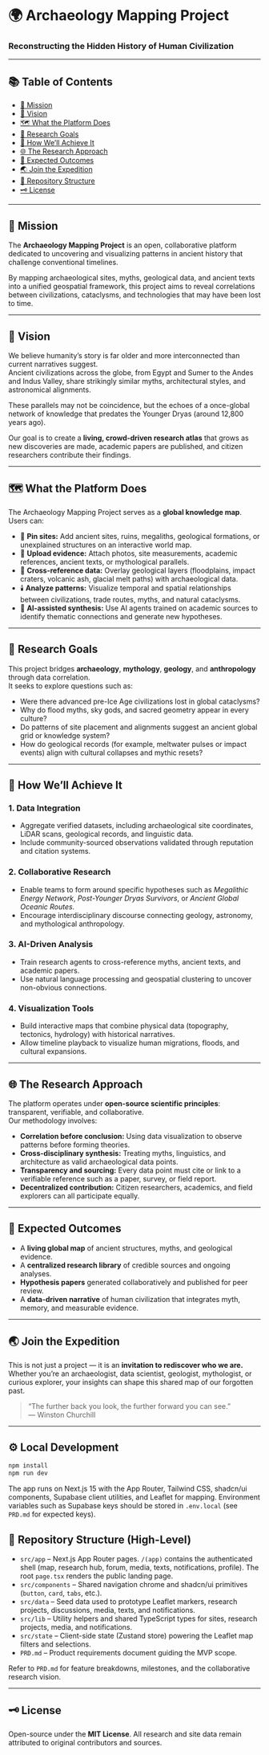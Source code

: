 # 🌍 Archaeology Mapping Project
### Reconstructing the Hidden History of Human Civilization

---

## 📚 Table of Contents
- [🧭 Mission](#-mission)
- [🔭 Vision](#-vision)
- [🗺️ What the Platform Does](#️-what-the-platform-does)
- [🧠 Research Goals](#-research-goals)
- [🧰 How We’ll Achieve It](#-how-well-achieve-it)
- [🌐 The Research Approach](#-the-research-approach)
- [🔬 Expected Outcomes](#-expected-outcomes)
- [🌏 Join the Expedition](#-join-the-expedition)
- [📁 Repository Structure](#-repository-structure-high-level)
- [🗝️ License](#️-license)

---

## 🧭 Mission

The **Archaeology Mapping Project** is an open, collaborative platform dedicated to uncovering and visualizing patterns in ancient history that challenge conventional timelines.  

By mapping archaeological sites, myths, geological data, and ancient texts into a unified geospatial framework, this project aims to reveal correlations between civilizations, cataclysms, and technologies that may have been lost to time.

---

## 🔭 Vision

We believe humanity’s story is far older and more interconnected than current narratives suggest.  
Ancient civilizations across the globe, from Egypt and Sumer to the Andes and Indus Valley, share strikingly similar myths, architectural styles, and astronomical alignments.  

These parallels may not be coincidence, but the echoes of a once-global network of knowledge that predates the Younger Dryas (around 12,800 years ago).

Our goal is to create a **living, crowd-driven research atlas** that grows as new discoveries are made, academic papers are published, and citizen researchers contribute their findings.

---

## 🗺️ What the Platform Does

The Archaeology Mapping Project serves as a **global knowledge map**. Users can:

- 🧩 **Pin sites:** Add ancient sites, ruins, megaliths, geological formations, or unexplained structures on an interactive world map.  
- 📜 **Upload evidence:** Attach photos, site measurements, academic references, ancient texts, or mythological parallels.  
- 🌋 **Cross-reference data:** Overlay geological layers (floodplains, impact craters, volcanic ash, glacial melt paths) with archaeological data.  
- 🕯️ **Analyze patterns:** Visualize temporal and spatial relationships between civilizations, trade routes, myths, and natural cataclysms.  
- 🤖 **AI-assisted synthesis:** Use AI agents trained on academic sources to identify thematic connections and generate new hypotheses.

---

## 🧠 Research Goals

This project bridges **archaeology**, **mythology**, **geology**, and **anthropology** through data correlation.  
It seeks to explore questions such as:

- Were there advanced pre-Ice Age civilizations lost in global cataclysms?  
- Why do flood myths, sky gods, and sacred geometry appear in every culture?  
- Do patterns of site placement and alignments suggest an ancient global grid or knowledge system?  
- How do geological records (for example, meltwater pulses or impact events) align with cultural collapses and mythic resets?

---

## 🧰 How We’ll Achieve It

### 1. Data Integration
- Aggregate verified datasets, including archaeological site coordinates, LiDAR scans, geological records, and linguistic data.  
- Include community-sourced observations validated through reputation and citation systems.

### 2. Collaborative Research
- Enable teams to form around specific hypotheses such as *Megalithic Energy Network*, *Post-Younger Dryas Survivors*, or *Ancient Global Oceanic Routes.*  
- Encourage interdisciplinary discourse connecting geology, astronomy, and mythological anthropology.

### 3. AI-Driven Analysis
- Train research agents to cross-reference myths, ancient texts, and academic papers.  
- Use natural language processing and geospatial clustering to uncover non-obvious connections.

### 4. Visualization Tools
- Build interactive maps that combine physical data (topography, tectonics, hydrology) with historical narratives.  
- Allow timeline playback to visualize human migrations, floods, and cultural expansions.

---

## 🌐 The Research Approach

The platform operates under **open-source scientific principles**: transparent, verifiable, and collaborative.  
Our methodology involves:

- **Correlation before conclusion:** Using data visualization to observe patterns before forming theories.  
- **Cross-disciplinary synthesis:** Treating myths, linguistics, and architecture as valid archaeological data points.  
- **Transparency and sourcing:** Every data point must cite or link to a verifiable reference such as a paper, survey, or field report.  
- **Decentralized contribution:** Citizen researchers, academics, and field explorers can all participate equally.

---

## 🔬 Expected Outcomes

- A **living global map** of ancient structures, myths, and geological evidence.  
- A **centralized research library** of credible sources and ongoing analyses.  
- **Hypothesis papers** generated collaboratively and published for peer review.  
- A **data-driven narrative** of human civilization that integrates myth, memory, and measurable evidence.

---

## 🌏 Join the Expedition

This is not just a project — it is an **invitation to rediscover who we are.**  
Whether you’re an archaeologist, data scientist, geologist, mythologist, or curious explorer, your insights can shape this shared map of our forgotten past.

> “The further back you look, the further forward you can see.”  
> — Winston Churchill

---

## ⚙️ Local Development

```bash
npm install
npm run dev
```

The app runs on Next.js 15 with the App Router, Tailwind CSS, shadcn/ui components, Supabase client utilities, and Leaflet for mapping. Environment variables such as Supabase keys should be stored in `.env.local` (see `PRD.md` for expected keys).

## 📁 Repository Structure (High-Level)

- `src/app` – Next.js App Router pages. `/(app)` contains the authenticated shell (map, research hub, forum, media, texts, notifications, profile). The root `page.tsx` renders the public landing page.
- `src/components` – Shared navigation chrome and shadcn/ui primitives (`button`, `card`, `tabs`, etc.).
- `src/data` – Seed data used to prototype Leaflet markers, research projects, discussions, media, texts, and notifications.
- `src/lib` – Utility helpers and shared TypeScript types for sites, research projects, media, and notifications.
- `src/state` – Client-side state (Zustand store) powering the Leaflet map filters and selections.
- `PRD.md` – Product requirements document guiding the MVP scope.

Refer to `PRD.md` for feature breakdowns, milestones, and the collaborative research vision.

---

## 🗝️ License

Open-source under the **MIT License**.
All research and site data remain attributed to original contributors and sources.
